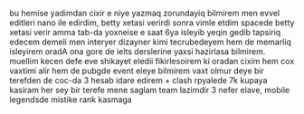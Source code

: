 bu hemise yadimdan cixir e
niye yazmaq zorundayiq bilmirem
men evvel editleri nano ile edirdim, betty xetasi verirdi
sonra vimle etdim spacede betty xetasi verir amma tab-da yoxneise e saat 6ya isleyib
yeqin gedib tapsiriq edecem
demeli men interyer dizayner kimi tecrubedeyem hem de memarliq isleyirem oradA 
ona gore de ielts derslerine yaxsi hazirlasa bilmirem. 
muellim kecen defe eve shikayet eledii
fikirlesoirem ki oradan cixim
hem cox vaxtimi alir hem de pubgde event eleye bilmirem vaxt olmur deye
bir terefden de coc-da 3 hesab idare edirem + clash rpyalede 7k kupaya kasiram
her sey bir terefe mene saglam team lazimdir 3 nefer elave, mobile legendsde mistike rank kasmaga
